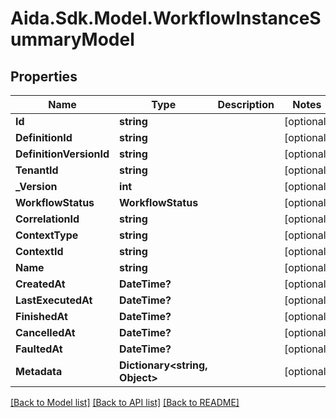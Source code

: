 # Aida.Sdk.Model.WorkflowInstanceSummaryModel

## Properties

Name | Type | Description | Notes
------------ | ------------- | ------------- | -------------
**Id** | **string** |  | [optional] 
**DefinitionId** | **string** |  | [optional] 
**DefinitionVersionId** | **string** |  | [optional] 
**TenantId** | **string** |  | [optional] 
**_Version** | **int** |  | [optional] 
**WorkflowStatus** | **WorkflowStatus** |  | [optional] 
**CorrelationId** | **string** |  | [optional] 
**ContextType** | **string** |  | [optional] 
**ContextId** | **string** |  | [optional] 
**Name** | **string** |  | [optional] 
**CreatedAt** | **DateTime?** |  | [optional] 
**LastExecutedAt** | **DateTime?** |  | [optional] 
**FinishedAt** | **DateTime?** |  | [optional] 
**CancelledAt** | **DateTime?** |  | [optional] 
**FaultedAt** | **DateTime?** |  | [optional] 
**Metadata** | **Dictionary&lt;string, Object&gt;** |  | [optional] 

[[Back to Model list]](../README.md#documentation-for-models) [[Back to API list]](../README.md#documentation-for-api-endpoints) [[Back to README]](../README.md)

